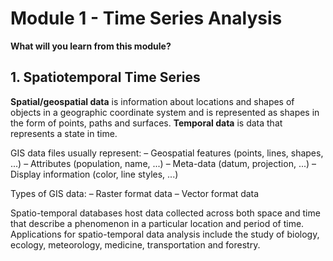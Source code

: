 # Module 1 - Time Series Analysis 

**What will you learn from this module?**

## 1. Spatiotemporal Time Series 

**Spatial/geospatial data** is information about locations and shapes of objects in a geographic coordinate system and is represented as shapes in the form of points, paths and surfaces. **Temporal data** is data that represents a state in time. 


GIS data files usually represent:
– Geospatial features (points, lines, shapes, ...)
– Attributes (population, name, ...)
– Meta-data (datum, projection, ...)
– Display information (color, line styles, ...)

Types of GIS data:
– Raster format data
– Vector format data

Spatio-temporal databases host data collected across both space and time that describe a phenomenon in a particular location and period of time. Applications for spatio-temporal data analysis include the study of biology, ecology, meteorology, medicine, transportation and forestry.


